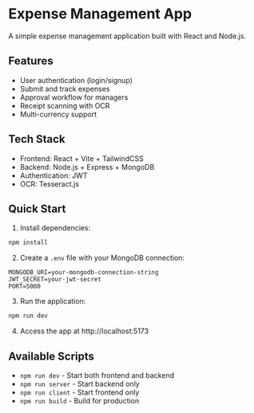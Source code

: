 # Expense Management App

A simple expense management application built with React and Node.js.

## Features

- User authentication (login/signup)
- Submit and track expenses
- Approval workflow for managers
- Receipt scanning with OCR
- Multi-currency support

## Tech Stack

- Frontend: React + Vite + TailwindCSS
- Backend: Node.js + Express + MongoDB
- Authentication: JWT
- OCR: Tesseract.js

## Quick Start

1. Install dependencies:
```bash
npm install
```

2. Create a `.env` file with your MongoDB connection:
```env
MONGODB_URI=your-mongodb-connection-string
JWT_SECRET=your-jwt-secret
PORT=5000
```

3. Run the application:
```bash
npm run dev
```

4. Access the app at http://localhost:5173

## Available Scripts

- `npm run dev` - Start both frontend and backend
- `npm run server` - Start backend only
- `npm run client` - Start frontend only
- `npm run build` - Build for production
